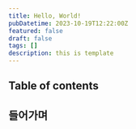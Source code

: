 ```yaml
---
title: Hello, World!
pubDatetime: 2023-10-19T12:22:00Z
featured: false
draft: false
tags: []
description: this is template
---
```


## Table of contents

## 들어가며
